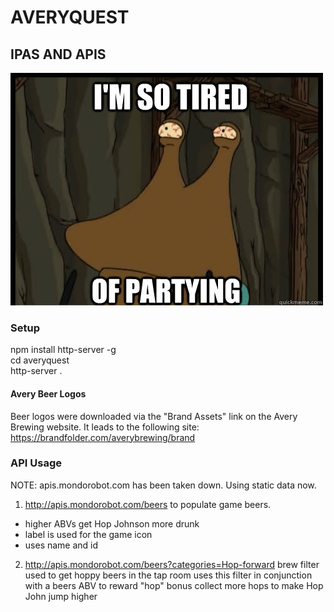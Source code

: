 # AVERYQUEST  
## IPAS AND APIS  
![alt tag](slurm.jpg)  

### Setup    
npm install http-server -g    
cd averyquest    
http-server .  


#### Avery Beer Logos
Beer logos were downloaded via the "Brand Assets" link on the Avery Brewing website. It leads to the following site: https://brandfolder.com/averybrewing/brand


### API Usage
NOTE: apis.mondorobot.com has been taken down. Using static data now.

1. http://apis.mondorobot.com/beers to populate game beers.  
- higher ABVs get Hop Johnson more drunk
- label is used for the game icon
- uses name and id


2.  http://apis.mondorobot.com/beers?categories=Hop-forward
brew filter used to get hoppy beers in the tap room
uses this filter in conjunction with a beers ABV to reward "hop" bonus
collect more hops to make Hop John jump higher

